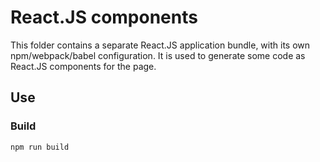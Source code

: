 React.JS components
===================

This folder contains a separate React.JS application bundle, with its own npm/webpack/babel configuration.
It is used to generate some code as React.JS components for the page.

Use
---

### Build

```
npm run build
```